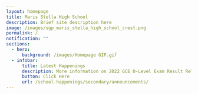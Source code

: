 ```yaml
---
layout: homepage
title: Maris Stella High School
description: Brief site description here
image: /images/sgp_maris_stella_high_school_crest.png
permalink: /
notification: ""
sections:
  - hero:
      background: /images/Homepage GIF.gif
  - infobar:
      title: Latest Happenings
      description: More information on 2022 GCE O-Level Exam Result Release.
      button: Click Here
      url: /school-happenings/secondary/announcements/
---
```

